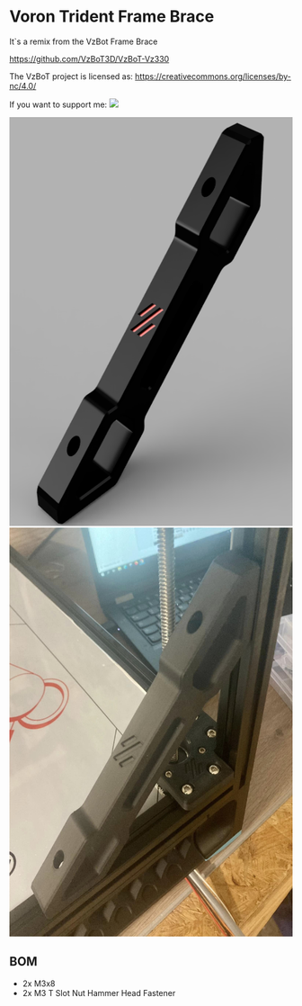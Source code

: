 # Voron Trident Frame Brace

It`s a remix from the VzBot Frame Brace

https://github.com/VzBoT3D/VzBoT-Vz330

The VzBoT project is licensed as: https://creativecommons.org/licenses/by-nc/4.0/


If you want to support me:
[![](https://www.paypalobjects.com/en_US/i/btn/btn_donate_LG.gif)](https://paypal.me/dfoure?country.x=DE&locale.x=de_DE)


<img src="https://github.com/DeBau/VoronMods/blob/main/Trident_Frame_Brace/Pics/frame_brace_render.png" alt="Voron Style" width=558 height=727>

<img src="https://github.com/DeBau/VoronMods/blob/main/Trident_Frame_Brace/Pics/Frame_Brace.jpg" alt="Voron Style" width=558 height=727>


## BOM 
   - 2x M3x8 
   - 2x M3 T Slot Nut Hammer Head Fastener
   
 
 
 
 


